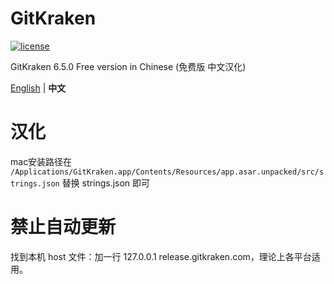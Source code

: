 # GitKraken

[![license](https://img.shields.io/github/license/anncwb/vue-vben-admin.svg)](LICENSE)

GitKraken 6.5.0  Free version in Chinese (免费版 中文汉化)

</div>

[English](./README.md) | **中文**

# 汉化


mac安装路径在  ``` /Applications/GitKraken.app/Contents/Resources/app.asar.unpacked/src/strings.json ``` 替换 strings.json 即可

# 禁止自动更新

找到本机 host 文件：加一行 127.0.0.1 release.gitkraken.com，理论上各平台适用。
